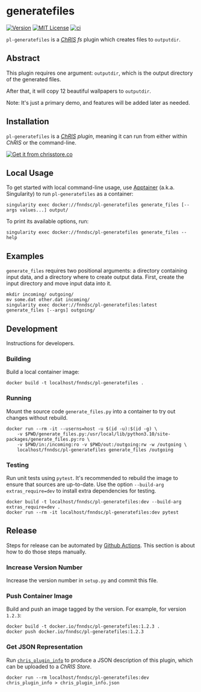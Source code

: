 # generatefiles

[![Version](https://img.shields.io/docker/v/fnndsc/pl-generatefiles?sort=semver)](https://hub.docker.com/r/fnndsc/pl-generatefiles)
[![MIT License](https://img.shields.io/github/license/fnndsc/pl-generatefiles)](https://github.com/FNNDSC/pl-generatefiles/blob/main/LICENSE)
[![ci](https://github.com/FNNDSC/pl-generatefiles/actions/workflows/ci.yml/badge.svg)](https://github.com/FNNDSC/pl-generatefiles/actions/workflows/ci.yml)

`pl-generatefiles` is a [_ChRIS_](https://chrisproject.org/)
_fs_ plugin which creates files to `outputdir`.

## Abstract

This plugin requires one argument: `outputdir`, which is the output directory of the generated files.

After that, it will copy 12 beautiful wallpapers to `outputdir`.

Note: It's just a primary demo, and features will be added later as needed.

## Installation

`pl-generatefiles` is a _[ChRIS](https://chrisproject.org/) plugin_, meaning it can
run from either within _ChRIS_ or the command-line.

[![Get it from chrisstore.co](https://ipfs.babymri.org/ipfs/QmaQM9dUAYFjLVn3PpNTrpbKVavvSTxNLE5BocRCW1UoXG/light.png)](https://chrisstore.co/plugin/pl-generatefiles)

## Local Usage

To get started with local command-line usage, use [Apptainer](https://apptainer.org/)
(a.k.a. Singularity) to run `pl-generatefiles` as a container:

```shell
singularity exec docker://fnndsc/pl-generatefiles generate_files [--args values...] output/
```

To print its available options, run:

```shell
singularity exec docker://fnndsc/pl-generatefiles generate_files --help
```

## Examples

`generate_files` requires two positional arguments: a directory containing
input data, and a directory where to create output data.
First, create the input directory and move input data into it.

```shell
mkdir incoming/ outgoing/
mv some.dat other.dat incoming/
singularity exec docker://fnndsc/pl-generatefiles:latest generate_files [--args] outgoing/
```

## Development

Instructions for developers.

### Building

Build a local container image:

```shell
docker build -t localhost/fnndsc/pl-generatefiles .
```

### Running

Mount the source code `generate_files.py` into a container to try out changes without rebuild.

```shell
docker run --rm -it --userns=host -u $(id -u):$(id -g) \
    -v $PWD/generate_files.py:/usr/local/lib/python3.10/site-packages/generate_files.py:ro \
    -v $PWD/in:/incoming:ro -v $PWD/out:/outgoing:rw -w /outgoing \
    localhost/fnndsc/pl-generatefiles generate_files /outgoing
```

### Testing

Run unit tests using `pytest`.
It's recommended to rebuild the image to ensure that sources are up-to-date.
Use the option `--build-arg extras_require=dev` to install extra dependencies for testing.

```shell
docker build -t localhost/fnndsc/pl-generatefiles:dev --build-arg extras_require=dev .
docker run --rm -it localhost/fnndsc/pl-generatefiles:dev pytest
```

## Release

Steps for release can be automated by [Github Actions](.github/workflows/ci.yml).
This section is about how to do those steps manually.

### Increase Version Number

Increase the version number in `setup.py` and commit this file.

### Push Container Image

Build and push an image tagged by the version. For example, for version `1.2.3`:

```
docker build -t docker.io/fnndsc/pl-generatefiles:1.2.3 .
docker push docker.io/fnndsc/pl-generatefiles:1.2.3
```

### Get JSON Representation

Run [`chris_plugin_info`](https://github.com/FNNDSC/chris_plugin#usage)
to produce a JSON description of this plugin, which can be uploaded to a _ChRIS Store_.

```shell
docker run --rm localhost/fnndsc/pl-generatefiles:dev chris_plugin_info > chris_plugin_info.json
```

